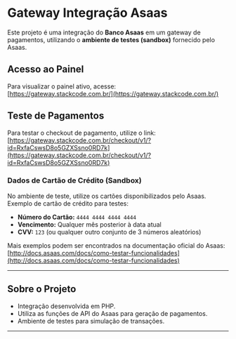 # Gateway Integração Asaas

Este projeto é uma integração do **Banco Asaas** em um gateway de pagamentos, utilizando o **ambiente de testes (sandbox)** fornecido pelo Asaas.

## Acesso ao Painel
Para visualizar o painel ativo, acesse:  
[https://gateway.stackcode.com.br/](https://gateway.stackcode.com.br/)

## Teste de Pagamentos
Para testar o checkout de pagamento, utilize o link:  
[https://gateway.stackcode.com.br/checkout/v1/?id=RxfaCswsD8o5GZXSsno0RD7k](https://gateway.stackcode.com.br/checkout/v1/?id=RxfaCswsD8o5GZXSsno0RD7k)

### Dados de Cartão de Crédito (Sandbox)
No ambiente de teste, utilize os cartões disponibilizados pelo Asaas.  
Exemplo de cartão de crédito para testes:

- **Número do Cartão:** `4444 4444 4444 4444`  
- **Vencimento:** Qualquer mês posterior à data atual  
- **CVV:** `123` (ou qualquer outro conjunto de 3 números aleatórios)

Mais exemplos podem ser encontrados na documentação oficial do Asaas:  
[http://docs.asaas.com/docs/como-testar-funcionalidades](http://docs.asaas.com/docs/como-testar-funcionalidades)

---

## Sobre o Projeto
- Integração desenvolvida em PHP.
- Utiliza as funções de API do Asaas para geração de pagamentos.
- Ambiente de testes para simulação de transações.

---
